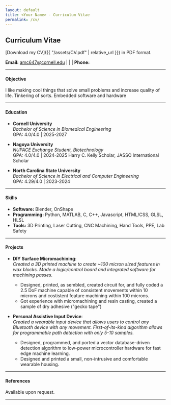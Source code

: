 ```yaml
---
layout: default
title: <Your Name> - Curriculum Vitae
permalink: /cv/
---
```

## Curriculum Vitae

[Download my CV]({{ "/assets/CV.pdf" | relative_url }}) in PDF format.


**Email:** [amc647@cornell.edu](mailto:amc647@cornell.edu) | | | **Phone:** 

---

#### Objective
I like making cool things that solve small problems and increase quality of life. Tinkering of sorts. Embedded software and hardware

---

#### Education
- **Cornell University**  
  *Bachelor of Science in Biomedical Engineering*  
  GPA: 4.0/4.0 | 2025-2027

- **Nagoya University**  
  *NUPACE Exchange Student, Biotechnology*  
  GPA: 4.0/4.0 | 2024-2025
  Harry C. Kelly Scholar, JASSO International Scholar

- **North Carolina State University**  
  *Bachelor of Science in Electrical and Computer Engineering*  
  GPA: 4.29/4.0 | 2023-2024
---

#### Skills
- **Software:** Blender, OnShape
- **Programming:** Python, MATLAB, C, C++, Javascript, HTML/CSS, GLSL, HLSL  
- **Tools:** 3D Printing, Laser Cutting, CNC Machining, Hand Tools, PPE, Lab Safety

---

#### Projects
- **DIY Surface Micromachining**:  
  *Created a 3D printed machine to create ~100 micron sized features in wax blocks. Made a logic/control board and integrated software for machining passes.*  
  - Designed, printed, as sembled, created circuit for, and fully coded a 2.5 DoF machine capable of consistent movements within 10 microns and costistent feature machining within 100 microns.
  - Got experience with micromachining and resin casting, created a sample of dry adhesive ("gecko tape")

- **Personal Assistive Input Device**:  
  *Created a wearable input device that allows users to control any Bluetooth device with any movement. First-of-its-kind algorithm allows for programmable path detection with only 5-10 samples.*  
  - Designed, programmed, and ported a vector database-driven detection algorithm to low-power microcontroller hardware for fast edge machine learning.
  - Designed and printed a small, non-intrusive and comfortable wearable housing.

---

#### References
Available upon request.

---
